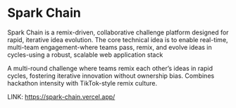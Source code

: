 # Spark Chain
Spark Chain is a remix-driven, collaborative challenge platform designed for rapid, iterative idea evolution. The core technical idea is to enable real-time, multi-team engagement-where teams pass, remix, and evolve ideas in cycles-using a robust, scalable web application stack 

A multi-round challenge where teams remix each other’s ideas in rapid cycles, fostering iterative innovation without ownership bias. Combines hackathon intensity with TikTok-style remix culture.

LINK: https://spark-chain.vercel.app/
